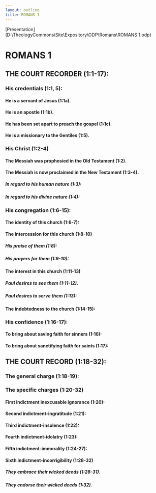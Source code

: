 ```yaml
---
layout: outline
title: ROMANS 1
---
```

[Presentation](D:\TheologyCommons\Site\Expository\ODP\Romans\ROMANS 1.odp)
# ROMANS 1
## THE COURT RECORDER (1:1-17): 
###  His credentials (1:1, 5): 
####  He is a servant of Jesus (1:1a). 
####  He is an apostle (1:1b). 
####  He has been set apart to preach the gospel (1:1c). 
####  He is a missionary to the Gentiles (1:5). 
###  His Christ (1:2-4) 
####  The Messiah was prophesied in the Old Testament (1:2). 
####  The Messiah is now proclaimed in the New Testament (1:3-4). 
#####  In regard to his human nature (1:3): 
#####  In regard to his divine nature (1:4): 
###  His congregation (1:6-15): 
####  The identity of this church (1:6-7): 
####  The intercession for this church (1:8-10) 
#####  His praise of them (1:8): 
#####  His prayers for them (1:9-10): 
####  The interest in this church (1:11-13) 
#####  Paul desires to see them (1:11-12). 
#####  Paul desires to serve them (1:13): 
####  The indebtedness to the church (1:14-15): 
###  His confidence (1:16-17): 
####  To bring about saving faith for sinners (1:16): 
####  To bring about sanctifying faith for saints (1:17): 
## THE COURT RECORD (1:18-32): 
###  The general charge (1:18-19): 
###  The specific charges (1:20-32) 
####  First indictment inexcusable ignorance (1:20): 
####  Second indictment-ingratitude (1:21): 
####  Third indictment-insolence (1:22): 
####  Fourth indictment-idolatry (1:23): 
####  Fifth indictment-immorality (1:24-27): 
####  Sixth indictment-incorrigibility (1:28-32) 
#####  They embrace their wicked deeds (1:28-31). 
#####  They endorse their wicked deeds (1:32). 
